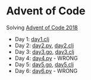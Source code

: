 # Advent of Code

Solving [Advent of Code 2018](http://adventofcode.com/2018)

* Day 1: [day1.clj](day1.clj)
* Day 2: [day2.py](day2.py), [day2.clj](day2.clj)
* Day 3: [day3.go](day3.go), [day3.clj](day3.clj)
* Day 4: [day4.py](day4.py) - WRONG
* Day 5: [day5.go](day5.go), [day5.clj](day5.clj)
* Day 6: [day6.py](day6.py) - WRONG
